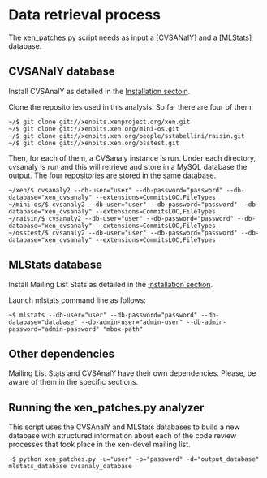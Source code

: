 Data retrieval process
======================

The xen_patches.py script needs as input a [CVSANalY] and a [MLStats] database.

CVSANalY database
-----------------

Install CVSAnalY as detailed in the [Installation sectoin](https://github.com/MetricsGrimoire/CVSAnalY#installation).


Clone the repositories used in this analysis. So far there are four of them:

    ~/$ git clone git://xenbits.xenproject.org/xen.git
    ~/$ git clone git://xenbits.xen.org/mini-os.git
    ~/$ git clone git://xenbits.xen.org/people/sstabellini/raisin.git
    ~/$ git clone git://xenbits.xen.org/osstest.git

Then, for each of them, a CVSanaly instance is run. Under each directory, cvsanaly is run and this will retrieve and store in a MySQL database the output. The four repositories are stored in the same database.

    ~/xen/$ cvsanaly2 --db-user="user" --db-password="password" --db-database="xen_cvsanaly" --extensions=CommitsLOC,FileTypes
    ~/mini-os/$ cvsanaly2 --db-user="user" --db-password="password" --db-database="xen_cvsanaly" --extensions=CommitsLOC,FileTypes
    ~/raisin/$ cvsanaly2 --db-user="user" --db-password="password" --db-database="xen_cvsanaly" --extensions=CommitsLOC,FileTypes
    ~/osstest/$ cvsanaly2 --db-user="user" --db-password="password" --db-database="xen_cvsanaly" --extensions=CommitsLOC,FileTypes


MLStats database
----------------

Install Mailing List Stats as detailed in the [Installation section](https://github.com/MetricsGrimoire/MailingListStats#installation).

Launch mlstats command line as follows:

    ~$ mlstats --db-user="user" --db-password="password" --db-database="database" --db-admin-user="admin-user" --db-admin-password="admin-password" "mbox-path"


Other dependencies
------------------

Mailing List Stats and CVSAnalY have their own dependencies. Please, be aware of them in the specific sections.


Running the xen_patches.py analyzer
-----------------------------------

This script uses the CVSAnalY and MLStats databases to build a new database with structured information about each of the code review processes that took place in the xen-devel mailing list.

    ~$ python xen_patches.py -u="user" -p="password" -d="output_database" mlstats_database cvsanaly_database
